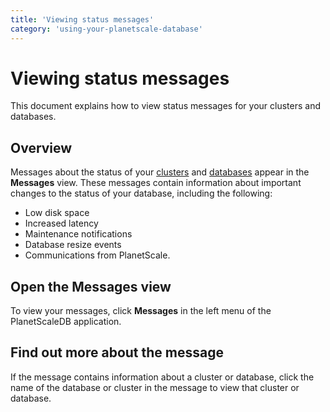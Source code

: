 ```yaml
---
title: 'Viewing status messages'
category: 'using-your-planetscale-database'
---
```


# Viewing status messages

This document explains how to view status messages for your clusters and databases.

## Overview

Messages about the status of your [clusters](psdb/clusters) and [databases](psdb/databases) appear in the **Messages** view. These messages contain information about important changes to the status of your database, including the following:

- Low disk space
- Increased latency
- Maintenance notifications
- Database resize events
- Communications from PlanetScale.

## Open the **Messages** view

To view your messages, click **Messages** in the left menu of the PlanetScaleDB application.

## Find out more about the message

If the message contains information about a cluster or database, click the name of the database or cluster in the message to view that cluster or database.
